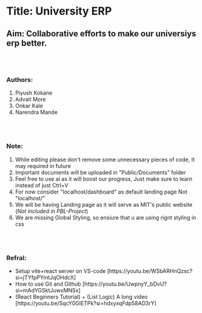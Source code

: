 <h1>Title: University ERP</h1>
<h2>Aim: Collaborative efforts to make our universiys erp better.</h2>

<br><br>

<h3>Authors:</h3>
<ol>
  <li>Piyush Kokane</li>
  <li>Advait More</li>
  <li>Onkar Kale</li>
  <li>Narendra Mande</li>
</ol>

<br><br>

<h3>Note:</h3>
<ol>
  <li>While editing please don't remove some unnecessary pieces of code, It may required in future</li>
  <li>Important documents will be uploaded in "Public/Documents" folder</li>
  <li>Feel free to use ai as it will boost our progress, Just make sure to learn instead of just Ctrl+V</li> 
  <li>For now consider "localhost/dashboard" as default landing page Not "localhost/"</li>
  <li>We will be having Landing page as it will serve as MIT's public website (<i>Not included in PBL-Project</i>)</li>
  <li>We are missing Global Styling, so ensiure that u are using rignt styling in css</li>
</ol>

<br><br>

<h3>Refral:</h3>
<ul>
  <li>Setup vite+react server on VS-code [https://youtu.be/WSbARHnQzsc?si=jTYfpPYmtJqOHdcX]</li>
  <li>How to use Git and Github [https://youtu.be/UwpnyY_bDvU?si=mAdYGSktJuwxMNSx]</li>
  <li>(React Beginners Tutorial) + (List Logic) A long video [https://youtu.be/SqcY0GlETPk?si=hdxyxqFdp58AD3rY]</li>
</ul>


